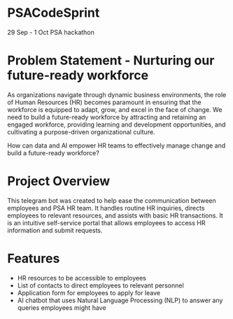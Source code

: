 # PSACodeSprint
29 Sep - 1 Oct PSA hackathon

# Problem Statement - Nurturing our future-ready workforce
As organizations navigate through dynamic business environments, the role of Human Resources (HR) becomes paramount in ensuring that the workforce is equipped to adapt, grow, and excel in the face of change. We need to build a future-ready workforce by attracting and retaining an engaged workforce, providing learning and development opportunities, and cultivating a purpose-driven organizational culture.
 
How can data and AI empower HR teams to effectively manage change and build a future-ready workforce?

# Project Overview
This telegram bot was created to help ease the communication between employees and PSA HR team. It handles routine HR inquiries, directs employees to relevant resources, and assists with basic HR transactions. It is an intuitive self-service portal that allows employees to access HR information and submit requests.

# Features
- HR resources to be accessible to employees
- List of contacts to direct employees to relevant personnel
- Application form for employees to apply for leave
- AI chatbot that uses Natural Language Processing (NLP) to answer any queries employees might have
